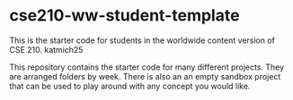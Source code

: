 # cse210-ww-student-template
This is the starter code for students in the worldwide content version of CSE 210. katmich25

This repository contains the starter code for many different projects. They are arranged folders by week. There is also an an empty sandbox project that can be used to play around with any concept you would like.
